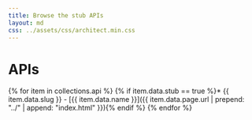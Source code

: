 ```yaml
---
title: Browse the stub APIs
layout: md
css: ../assets/css/architect.min.css
---
```

# APIs

{% for item in collections.api %}
{% if item.data.stub == true %}* {{ item.data.slug }} - [{{ item.data.name }}]({{ item.data.page.url | prepend: "../" | append: "index.html" }}){% endif %}
{% endfor %}

